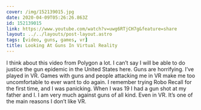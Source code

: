 ```yaml
---
cover: /img/152139015.jpg
date: 2020-04-09T05:26:26.863Z
id: 152139015
link: https://www.youtube.com/watch?v=uwg6RTjCH7g&feature=share
layout: ../../layouts/post-layout.astro
tags: [video, guns, games, vr]
title: Looking At Guns In Virtual Reality
---
```


I think about this video from Polygon a lot. I can’t say I will be able to do justice the gun epidemic in the United States here. Guns are horrifying. I’ve played in VR. Games with guns and people attacking me in VR make me too uncomfortable to ever want to do again. I remember trying Robo Recall for the first time, and I was panicking. When I was 19 I had a gun shot at my father and I. I am very much against guns of all kind. Even in VR. It’s one of the main reasons I don’t like VR.
